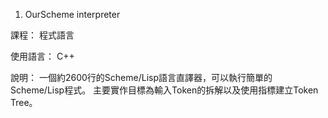 01. OurScheme interpreter

課程：
程式語言

使用語言：
C++

說明：
一個約2600行的Scheme/Lisp語言直譯器，可以執行簡單的Scheme/Lisp程式。
主要實作目標為輸入Token的拆解以及使用指標建立Token Tree。
